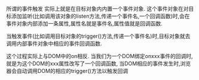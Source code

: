 所谓的事件触发
实际上就是在目标对象内内置一个事件对象.
这个事件对象在对目标添加监听(比如调用该对象的listen方法,传递一个事件名,一个回调函数)时,会在事件对象内部添加一条属性,属性名就是事件名,属性值就是回调函数.

当触发事件(比如调用目标对象的trigger()方法,传递一个事件名)时,目标对象就去调用内部事件对象中相应的事件回调函数.

这个过程实际上与DOM中的on相反.
当我们为一个DOM绑定onxxx事件的回调时,就是为这个DOM的xxx属性改写了一个回调函数,
当DOM相应的事件发生时,浏览器会自动调用DOM的相应的trigger()方法以触发回调
